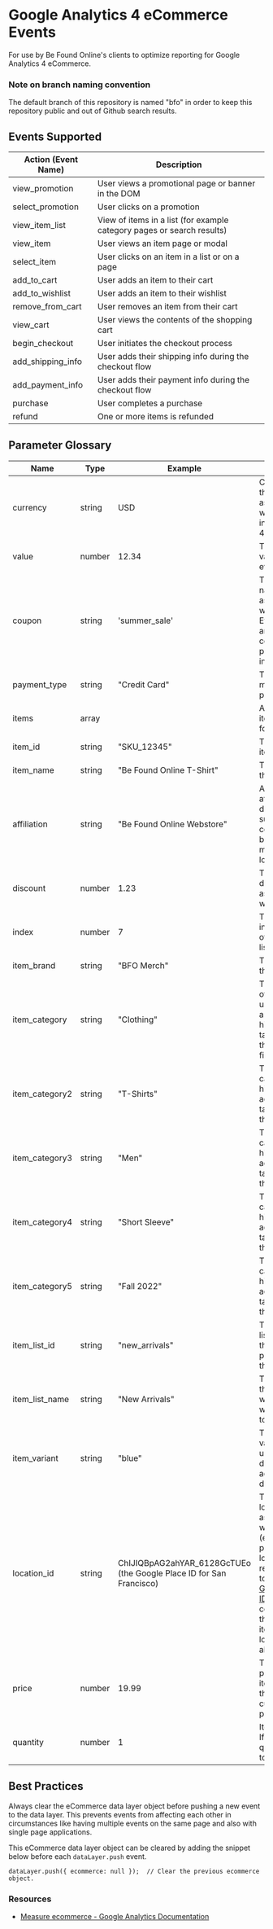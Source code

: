 # Google Analytics 4 eCommerce Events

For use by Be Found Online's clients to optimize reporting for Google Analytics 4 eCommerce.

### Note on branch naming convention

The default branch of this repository is named "bfo" in order to keep this repository public and out of Github search results.

## Events Supported

| Action (Event Name) | Description                                                            |
| ------------------- | ---------------------------------------------------------------------- |
| view_promotion      | User views a promotional page or banner in the DOM                     |
| select_promotion    | User clicks on a promotion                                             |
| view_item_list      | View of items in a list (for example category pages or search results) |
| view_item           | User views an item page or modal                                       |
| select_item         | User clicks on an item in a list or on a page                          |
| add_to_cart         | User adds an item to their cart                                        |
| add_to_wishlist     | User adds an item to their wishlist                                    |
| remove_from_cart    | User removes an item from their cart                                   |
| view_cart           | User views the contents of the shopping cart                           |
| begin_checkout      | User initiates the checkout process                                    |
| add_shipping_info   | User adds their shipping info during the checkout flow                 |
| add_payment_info    | User adds their payment info during the checkout flow                  |
| purchase            | User completes a purchase                                              |
| refund              | One or more items is refunded                                          |

## Parameter Glossary

| Name           | Type        | Example                                                             | Description                                                                                                                                                                                                                                                                                    |
| -------------- | ----------- | ------------------------------------------------------------------- | ---------------------------------------------------------------------------------------------------------------------------------------------------------------------------------------------------------------------------------------------------------------------------------------------- |
| currency       | string      | USD                                                                 | Currency of the items associated with the event, in 3-letter ISO 4217 format.                                                                                                                                                                                                                  |
| value          | number      | 12.34                                                               | The monetary value of the event.                                                                                                                                                                                                                                                               |
| coupon         | string      | 'summer_sale'                                                       | The coupon name/code associated with the event. Event-level and item-level coupon parameters are independent.                                                                                                                                                                                  |
| payment_type   | string      | "Credit Card"                                                       | The chosen method of payment.                                                                                                                                                                                                                                                                  |
| items          | array<item> |                                                                     | An array of item objects for the event.                                                                                                                                                                                                                                                        |
| item_id        | string      | "SKU_12345"                                                         | The ID of the item.                                                                                                                                                                                                                                                                            |
| item_name      | string      | "Be Found Online T-Shirt"                                           | The name of the item.                                                                                                                                                                                                                                                                          |
| affiliation    | string      | "Be Found Online Webstore"                                          | A product affiliation to designate a supplying company or brick and mortar store location.                                                                                                                                                                                                     |
| discount       | number      | 1.23                                                                | The monetary discount value associated with the item.                                                                                                                                                                                                                                          |
| index          | number      | 7                                                                   | The index/position of the item in a list.                                                                                                                                                                                                                                                      |
| item_brand     | string      | "BFO Merch"                                                         | The brand of the item.                                                                                                                                                                                                                                                                         |
| item_category  | string      | "Clothing"                                                          | The category of the item. If used as part of a category hierarchy or taxonomy then this will be the first category.                                                                                                                                                                            |
| item_category2 | string      | "T-Shirts"                                                          | The second category hierarchy or additional taxonomy for the item.                                                                                                                                                                                                                             |
| item_category3 | string      | "Men"                                                               | The third category hierarchy or additional taxonomy for the item.                                                                                                                                                                                                                              |
| item_category4 | string      | "Short Sleeve"                                                      | The fourth category hierarchy or additional taxonomy for the item.                                                                                                                                                                                                                             |
| item_category5 | string      | "Fall 2022"                                                         | The fifth category hierarchy or additional taxonomy for the item.                                                                                                                                                                                                                              |
| item_list_id   | string      | "new_arrivals"                                                      | The ID of the list in which the item was presented to the user.                                                                                                                                                                                                                                |
| item_list_name | string      | "New Arrivals"                                                      | The name of the list in which the item was presented to the user.                                                                                                                                                                                                                              |
| item_variant   | string      | "blue"                                                              | The item variant or unique code or description for additional item details/options.                                                                                                                                                                                                            |
| location_id    | string      | ChIJIQBpAG2ahYAR_6128GcTUEo (the Google Place ID for San Francisco) | The physical location associated with the item (e.g. the physical store location). It's recommended to use the [Google Place ID](https://developers.google.com/maps/documentation/places/web-service/place-id) that corresponds to the associated item. A custom location ID can also be used. |
| price          | number      | 19.99                                                               | The monetary price of the item, in units of the specified currency parameter.                                                                                                                                                                                                                  |
| quantity       | number      | 1                                                                   | Item quantity. If not set, quantity is set to 1.                                                                                                                                                                                                                                               |

## Best Practices

Always clear the eCommerce data layer object before pushing a new event to the data layer. This prevents events from affecting each other in circumstances like having multiple events on the same page and also with single page applications.

This eCommerce data layer object can be cleared by adding the snippet below before each `dataLayer.push` event.

```
dataLayer.push({ ecommerce: null });  // Clear the previous ecommerce object.
```

### Resources

- [Measure ecommerce - Google Analytics Documentation](https://developers.google.com/analytics/devguides/collection/ga4/ecommerce?client_type=gtm)
